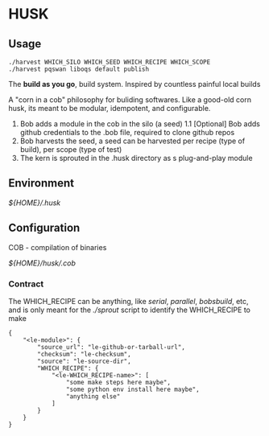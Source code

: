 # HUSK

## Usage
```
./harvest WHICH_SILO WHICH_SEED WHICH_RECIPE WHICH_SCOPE
./harvest pqswan liboqs default publish
```

The **build as you go**, build system. Inspired by countless painful local builds

A "corn in a cob" philosophy for buliding softwares. Like a good-old corn husk, its meant to be modular, idempotent, and configurable.

1. Bob adds a module in the cob in the silo (a seed)
1.1 [Optional] Bob adds github credentials to the .bob file, required to clone github repos
3. Bob harvests the seed, a seed can be harvested per recipe (type of build), per scope (type of test)
4. The kern is sprouted in the .husk directory as s plug-and-play module

## Environment

*${HOME}/.husk*

## Configuration
COB - compilation of binaries

*${HOME}/husk/.cob*

### Contract
The WHICH_RECIPE can be anything, like *serial*, *parallel*, *bobsbuild*, etc, and is only meant for the *./sprout* script to identify the WHICH_RECIPE to make
```
{
    "<le-module>": {
        "source_url": "le-github-or-tarball-url",
        "checksum": "le-checksum",
        "source": "le-source-dir",
        "WHICH_RECIPE": {
            "<le-WHICH_RECIPE-name>": [
                "some make steps here maybe",
                "some python env install here maybe",
                "anything else"
            ]
        }
    }
}
```

